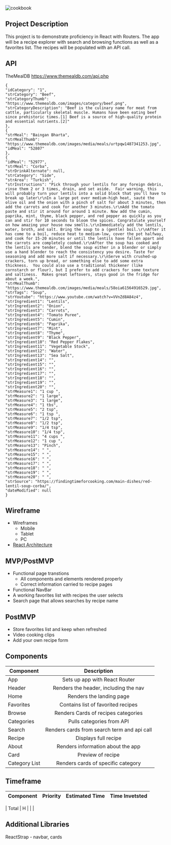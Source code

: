 ![cookbook](https://ballychohanrecipeblog.files.wordpress.com/2016/09/cookbook-clip1.gif)

## Project Description

This project is to demonstrate proficiency in React with Routers. The app will be a recipe explorer with search and browsing functions as well as a favorites list. The recipes will be populated with an API call.

## API

TheMealDB https://www.themealdb.com/api.php

    {
    "idCategory": "1",
    "strCategory": "Beef",
    "strCategoryThumb": "https://www.themealdb.com/images/category/beef.png",
    "strCategoryDescription": "Beef is the culinary name for meat from cattle, particularly skeletal muscle. Humans have been eating beef since prehistoric times.[1] Beef is a source of high-quality protein and essential nutrients.[2]"
    },
    {
    "strMeal": "Baingan Bharta",
    "strMealThumb": "https://www.themealdb.com/images/media/meals/urtpqw1487341253.jpg",
    "idMeal": "52807"
    },
    {
    "idMeal": "52977",
    "strMeal": "Corba",
    "strDrinkAlternate": null,
    "strCategory": "Side",
    "strArea": "Turkish",
    "strInstructions": "Pick through your lentils for any foreign debris, rinse them 2 or 3 times, drain, and set aside.  Fair warning, this will probably turn your lentils into a solid block that you’ll have to break up later\r\nIn a large pot over medium-high heat, sauté the olive oil and the onion with a pinch of salt for about 3 minutes, then add the carrots and cook for another 3 minutes.\r\nAdd the tomato paste and stir it around for around 1 minute. Now add the cumin, paprika, mint, thyme, black pepper, and red pepper as quickly as you can and stir for 10 seconds to bloom the spices. Congratulate yourself on how amazing your house now smells.\r\nImmediately add the lentils, water, broth, and salt. Bring the soup to a (gentle) boil.\r\nAfter it has come to a boil, reduce heat to medium-low, cover the pot halfway, and cook for 15-20 minutes or until the lentils have fallen apart and the carrots are completely cooked.\r\nAfter the soup has cooked and the lentils are tender, blend the soup either in a blender or simply use a hand blender to reach the consistency you desire. Taste for seasoning and add more salt if necessary.\r\nServe with crushed-up crackers, torn up bread, or something else to add some extra thickness.  You could also use a traditional thickener (like cornstarch or flour), but I prefer to add crackers for some texture and saltiness.  Makes great leftovers, stays good in the fridge for about a week.",
    "strMealThumb": "https://www.themealdb.com/images/media/meals/58oia61564916529.jpg",
    "strTags": "Soup",
    "strYoutube": "https://www.youtube.com/watch?v=VVnZd8A84z4",
    "strIngredient1": "Lentils",
    "strIngredient2": "Onion",
    "strIngredient3": "Carrots",
    "strIngredient4": "Tomato Puree",
    "strIngredient5": "Cumin",
    "strIngredient6": "Paprika",
    "strIngredient7": "Mint",
    "strIngredient8": "Thyme",
    "strIngredient9": "Black Pepper",
    "strIngredient10": "Red Pepper Flakes",
    "strIngredient11": "Vegetable Stock",
    "strIngredient12": "Water",
    "strIngredient13": "Sea Salt",
    "strIngredient14": "",
    "strIngredient15": "",
    "strIngredient16": "",
    "strIngredient17": "",
    "strIngredient18": "",
    "strIngredient19": "",
    "strIngredient20": "",
    "strMeasure1": "1 cup ",
    "strMeasure2": "1 large",
    "strMeasure3": "1 large",
    "strMeasure4": "1 tbs",
    "strMeasure5": "2 tsp",
    "strMeasure6": "1 tsp ",
    "strMeasure7": "1/2 tsp",
    "strMeasure8": "1/2 tsp",
    "strMeasure9": "1/4 tsp",
    "strMeasure10": "1/4 tsp",
    "strMeasure11": "4 cups ",
    "strMeasure12": "1 cup ",
    "strMeasure13": "Pinch",
    "strMeasure14": " ",
    "strMeasure15": " ",
    "strMeasure16": " ",
    "strMeasure17": " ",
    "strMeasure18": " ",
    "strMeasure19": " ",
    "strMeasure20": " ",
    "strSource": "https://findingtimeforcooking.com/main-dishes/red-lentil-soup-corba/",
    "dateModified": null
    }

## Wireframe

- Wireframes
    - Mobile 
    - Tablet 
    - PC
- [React Architecture](https://docs.google.com/drawings/d/1kWePvI0KYKetwgW7KKVSnwMMgPUlfMTVtBRgmMUe_DU/editusp=sharing)

## MVP/PostMVP

- Functional page transtions
    - All components and elements rendered properly
    - Correct information carried to recipe pages
- Functional NavBar
- A working favorites list with recipes the user selects
- Search page that allows searches by recipe name

## PostMVP 

- Store favorites list and keep when refreshed
- Video cooking clips
- Add your own recipe form

## Components

| Component | Description | 
| --- | :---: |  
| App | Sets up app with React Router | 
| Header | Renders the header, including the nav | 
| Home| Renders the landing page |
| Favorites | Contains list of favorited recipes |
| Browse | Renders Cards of recipes categories |
| Categories | Pulls categories from API |
| Search | Renders cards from search term and api call |
| Recipe | Displays full recipe |
| About | Renders information about the app |
| Card | Preview of recipe |
| Category List | Renders cards of specific category |

## Timeframe

| Component | Priority | Estimated Time | Time Invetsted |
| --- | :---: |  :---: | :---: | 
    
| Total | H |  |  |

## Additional Libraries

ReactStrap - navbar, cards
